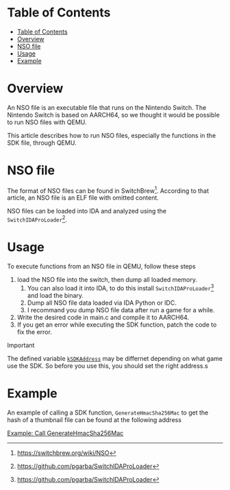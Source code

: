 # Table of Contents
- [Table of Contents](#table-of-contents)
- [Overview](#overview)
- [NSO file](#nso-file)
- [Usage](#usage)
- [Example](#example)


# Overview

An NSO file is an executable file that runs on the Nintendo Switch. The Nintendo Switch is based on AARCH64, so we thought it would be possible to run NSO files with QEMU. 

This article describes how to run NSO files, especially the functions in the SDK file, through QEMU.

# NSO file

The format of NSO files can be found in SwitchBrew[^1]. According to that article, an NSO file is an ELF file with omitted content. 

NSO files can be loaded into IDA and analyzed using the `SwitchIDAProLoader`[^2].

# Usage

To execute functions from an NSO file in QEMU, follow these steps

1. load the NSO file into the switch, then dump all loaded memory.
    1. You can also load it into IDA, to do this install `SwitchIDAProLoader`[^2] and load the binary.
    2. Dump all NSO file data loaded via IDA Python or IDC.
    3. I recommand you dump NSO file data after run a game for a while.
2. Write the desired code in main.c and compile it to AARCH64.
3. If you get an error while executing the SDK function, patch the code to fix the error.

> [!IMPORTANT]
> The defined variable [`kSDKAddress`](./src/src/sdk.h) may be differnet depending on what game use the SDK.
> So before you use this, you should set the right address.s

# Example

An example of calling a SDK function, `GenerateHmacSha256Mac` to get the hash of a thumbnail file can be found at the following address

[Example: Call GenerateHmacSha256Mac](./src/example/)

[^1]: https://switchbrew.org/wiki/NSO
[^2]: https://github.com/pgarba/SwitchIDAProLoader